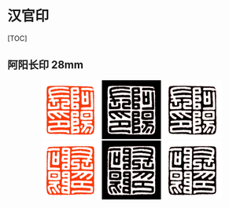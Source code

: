 # 汉官印

[TOC]

## 阿阳长印 28mm

<div align="center">
    <img width="120" height="auto" src="汉官印_img/阿阳长印28mm_1.png"/>
    <img width="120" height="auto" src="汉官印_img/阿阳长印28mm_2.png"/>
    <img width="120" height="auto" src="汉官印_img/阿阳长印28mm_3.png"/>
</div>

<div align="center">
    <img width="120" height="auto" src="汉官印_img/阿阳长印28mm_4.png"/>
    <img width="120" height="auto" src="汉官印_img/阿阳长印28mm_5.png"/>
    <img width="120" height="auto" src="汉官印_img/阿阳长印28mm_6.png"/>
</div>



